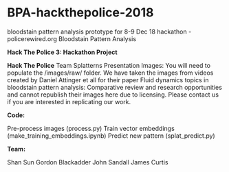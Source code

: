 # BPA-hackthepolice-2018
bloodstain pattern analysis prototype for 8-9 Dec 18 hackathon - policerewired.org
Bloodstain Pattern Analysis

**Hack The Police 3: Hackathon Project**

**Hack The Police**
Team Splatterns Presentation
Images: You will need to populate the /images/raw/ folder. We have taken the images from videos created by Daniel Attinger et all for their paper Fluid dynamics topics in bloodstain pattern analysis: Comparative review and research opportunities and cannot republish their images here due to licensing. Please contact us if you are interested in replicating our work.

**Code:**

Pre-process images (process.py)
Train vector embeddings (make_training_embeddings.ipynb)
Predict new pattern (splat_predict.py)

**Team:**

Shan Sun
Gordon Blackadder
John Sandall
James Curtis
